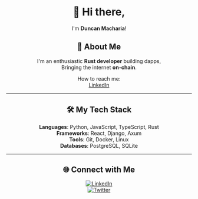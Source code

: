 <div align="center">

# 👋 Hi there,  
I'm **Duncan Macharia**!

## 🚀 About Me  
I'm an enthusiastic **Rust developer** building dapps,  
Bringing the internet **on-chain**.

How to reach me:  
[LinkedIn](https://www.linkedin.com/in/trade-hub-b9b7a4218/)

---

## 🛠️ My Tech Stack  
**Languages**: Python, JavaScript, TypeScript, Rust  
**Frameworks**: React, Django, Axum  
**Tools**: Git, Docker, Linux  
**Databases**: PostgreSQL, SQLite  

---

## 🌐 Connect with Me  
[![LinkedIn](https://img.shields.io/badge/LinkedIn-0A66C2?style=for-the-badge&logo=linkedin&logoColor=white)](https://www.linkedin.com/in/trade-hub-b9b7a4218/)  
[![Twitter](https://img.shields.io/badge/Twitter-1DA1F2?style=for-the-badge&logo=twitter&logoColor=white)](https://twitter.com/Machaa_bugs)

</div>
